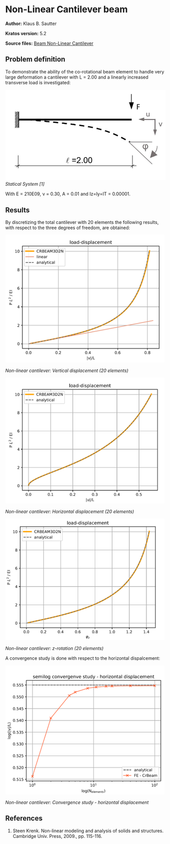 # Non-Linear Cantilever beam

**Author:** Klaus B. Sautter

**Kratos version:** 5.2

**Source files:** [Beam Non-Linear Cantilever](https://github.com/KratosMultiphysics/Examples/tree/master/structural_mechanics/validation/beam_nonlinear_cantilever/source)

## Problem definition
To demonstrate the ability of the co-rotational beam element to handle very large deformation a cantilever with L = 2.00 and a linearly increased transverse load is investigated:

![System](data/system.jpg)
_Statical System [1]_

With E = 210E09, ν = 0.30, A = 0.01 and Iz=Iy=IT = 0.00001.

## Results

By discretizing the total cantilever with 20 elements the following results, with respect to the three degrees of freedom, are obtained:

<img src="https://github.com/KratosMultiphysics/Documentation/blob/master/Wiki_files/Application_cases/Non_linear_cantilever_beam/CantV.PNG" width="500">

_Non-linear cantilever: Vertical displacement (20 elements)_

<img src="https://github.com/KratosMultiphysics/Documentation/blob/master/Wiki_files/Application_cases/Non_linear_cantilever_beam/CantU.PNG" width="500">

_Non-linear cantilever: Horizontal displacement (20 elements)_

<img src="https://github.com/KratosMultiphysics/Documentation/blob/master/Wiki_files/Application_cases/Non_linear_cantilever_beam/Cantphi.PNG" width="500">

_Non-linear cantilever: z-rotation (20 elements)_


A convergence study is done with respect to the horizontal dispalcement:

<img src="https://github.com/KratosMultiphysics/Documentation/blob/master/Wiki_files/Application_cases/Non_linear_cantilever_beam/uConverg.PNG" width="500">

_Non-linear cantilever: Convergence study - horizontal displacement_



## References
1. Steen Krenk. Non-linear modeling and analysis of solids and structures. Cambridge
Univ. Press, 2009., pp. 115-116.
